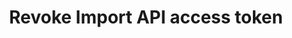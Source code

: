 ---
# -------------------------- #
#      ENDPOINT DETAILS      #
# -------------------------- #

product-type: "connect"
content-type: "api-endpoint"
endpoint: "sources"
key: "revoke-iapi-access-token"
version: "4"


# -------------------------- #
#       METHOD DETAILS       #
# -------------------------- #

title: "Revoke Import API access token"
method: "delete"
short-url: |
  /v{{ endpoint.version }}{{ object.endpoint-url }}/{source_id}/tokens/{token_id}
full-url: |
  {{ api.base-url }}{{ endpoint.short-url | flatify }}

short: "{{ site.data.connect.core-objects.sources.revoke-iapi-token.short }}"
description: "{{ site.data.connect.core-objects.sources.revoke-iapi-token.description | flatify }}"


# -------------------------- #
#       METHOD ARGUMENTS     #
# -------------------------- #

arguments:
  - name: "source_id"
    required: true
    type: "string"
    description: |
      A path parameter corresponding to the unique ID of the Import API source.
    example-value: |
      126890

  - name: "token_id"
    required: true
    type: "string"
    description: |
      A path parameter corresponding to the unique ID of the Import API access token to be revoked.
    example-value: |
      544973525


# -------------------------- #
#           RETURNS          #
# -------------------------- #

returns: |
  If successful, the API will return a status of `200 OK` and a [Source object]({{ api.core-objects.sources.object }}) a `report_card` property.


# ------------------------------ #
#   EXAMPLE REQUEST & RESPONSES  #
# ------------------------------ #

examples:
  - type: "Request"
    language: "json"
    code: |
      {% assign token-id = "544973525" %}

      {% assign right-bracket = "}" %}
      curl -X {{ endpoint.method | upcase }} {{ endpoint.full-url | flatify | replace: "{source_id","126890" | replace:"{token_id",token-id | remove: right-bracket | strip_newlines }}
           -H "Authorization: Bearer <CONNECT_ACCESS_TOKEN>" 
           -H "Content-Type: application/json"

  - type: "Response"
    language: "json"
    code: |
      {{ site.data.connect.code-examples.sources.import-api.full-object }}

  - type: "Errors"
---